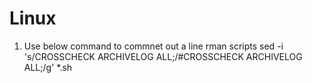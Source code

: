 # Linux
1. Use below command to commnet out a line rman scripts
      sed -i 's/CROSSCHECK ARCHIVELOG ALL;/#CROSSCHECK ARCHIVELOG ALL;/g' *.sh
   
